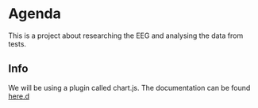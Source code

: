 # Agenda

This is a project about researching the EEG and analysing the data from tests.

## Info
We will be using a plugin called chart.js.
The documentation can be found [here.d](https://www.chartjs.org/docs/latest/configuration/tooltip)

